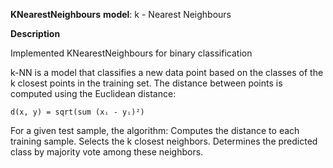**KNearestNeighbours**
   **model**: k - Nearest Neighbours



**Description**

Implemented KNearestNeighbours for binary classification

k-NN is a model that classifies a new data point based on the classes of the k closest points in the training set. 
The distance between points is computed using the Euclidean distance:

    d(x, y) = sqrt(sum (xᵢ - yᵢ)²)

For a given test sample, the algorithm:
    Computes the distance to each training sample.
    Selects the k closest neighbors.
    Determines the predicted class by majority vote among these neighbors.
